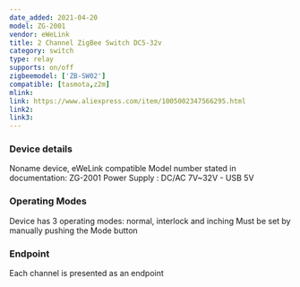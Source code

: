 ```yaml
---
date_added: 2021-04-20
model: ZG-2001
vendor: eWeLink
title: 2 Channel ZigBee Switch DC5-32v 
category: switch
type: relay
supports: on/off
zigbeemodel: ['ZB-SW02']
compatible: [tasmota,z2m]
mlink: 
link: https://www.aliexpress.com/item/1005002347566295.html
link2: 
link3: 
---
```

### Device details
Noname device, eWeLink compatible
Model number stated in documentation: ZG-2001
Power Supply : DC/AC 7V~32V - USB 5V

### Operating Modes
Device has 3 operating modes: normal, interlock and inching
Must be set by manually pushing the Mode button

### Endpoint
Each channel is presented as an endpoint
